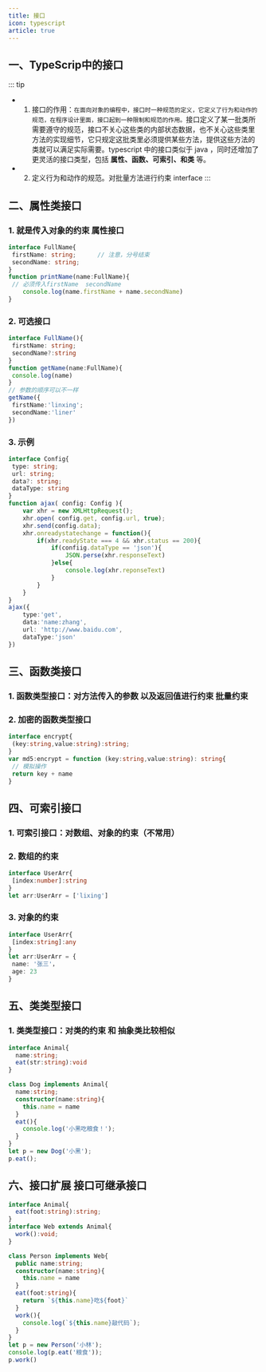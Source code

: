 ```yaml
---
title: 接口
icon: typescript
article: true
---
```


## 一、TypeScrip中的接口

::: tip
- 1. 接口的作用：`在面向对象的编程中，接口时一种规范的定义，它定义了行为和动作的规范，在程序设计里面，接口起到一种限制和规范的作用。`接口定义了某一批类所需要遵守的规范，接口不关心这些类的内部状态数据，也不关心这些类里方法的实现细节，它只规定这批类里必须提供某些方法，提供这些方法的类就可以满足实际需要。typescript 中的接口类似于 java ，同时还增加了更灵活的接口类型，包括 **属性、函数、可索引、和类** 等。

- 2. 定义行为和动作的规范。对批量方法进行约束  interface
:::

## 二、属性类接口

### 1. 就是传入对象的约束  属性接口

   ```typescript
   interface FullName{
   	firstName: string;		// 注意，分号结束
   	secondName: string;
   }
   function printName(name:FullName){
   	// 必须传入firstName  secondName
       console.log(name.firstName + name.secondName)
   }
   ```

### 2. 可选接口

   ```typescript
   interface FullName(){
   	firstName: string;
   	secondName?:string
   }
   function getName(name:FullName){
   	console.log(name)
   }
   // 参数的顺序可以不一样
   getName({
   	firstName:'linxing';
   	secondName:'liner'
   })
   ```

   

### 3. 示例

   ```typescript
   interface Config{
   	type: string;
   	url: string;
   	data?: string;
   	dataType: string
   }
   function ajax( config: Config ){
       var xhr = new XMLHttpRequest();
       xhr.open( config.get, config.url, true);
       xhr.send(config.data);
       xhr.onreadystatechange = function(){
           if(xhr.readyState === 4 && xhr.status == 200){
               if(confiig.dataType == 'json'){
                   JSON.perse(xhr.responseText)
               }else{
                   console.log(xhr.reponseText)
               }
           }
       }
   }
   ajax({
       type:'get',
       data:'name:zhang',
       url: 'http://www.baidu.com',
       dataType:'json'
   })
   ```

   

## 三、函数类接口

### 1. 函数类型接口：对方法传入的参数 以及返回值进行约束  批量约束

### 2. 加密的函数类型接口

   ```typescript
   interface encrypt{
   	(key:string,value:string):string;
   }
   var md5:encrypt = function (key:string,value:string): string{
   	// 模拟操作
   	return key + name
   }
   ```


## 四、可索引接口

### 1. 可索引接口：对数组、对象的约束（不常用）

### 2. 数组的约束

   ```typescript
   interface UserArr{
   	[index:number]:string
   }
   let arr:UserArr = ['lixing']
   ```

### 3. 对象的约束

   ```typescript
   interface UserArr{
   	[index:string]:any
   }
   let arr:UserArr = {
   	name: '张三'，
   	age: 23	
   }
   ```

## 五、类类型接口

### 1. 类类型接口：对类的约束 和 抽象类比较相似

   ```typescript
   interface Animal{
     name:string;
     eat(str:string):void
   }
   
   class Dog implements Animal{
     name:string;
     constructor(name:string){
       this.name = name
     }
     eat(){
       console.log('小黑吃粮食！');
     }
   }
   let p = new Dog('小黑');
   p.eat();
   ```

## 六、接口扩展 接口可继承接口

```typescript
interface Animal{
  eat(foot:string):string;
}
interface Web extends Animal{
  work():void;
}

class Person implements Web{
  public name:string;
  constructor(name:string){
    this.name = name
  }
  eat(foot:string){
    return `${this.name}吃${foot}`
  }
  work(){
    console.log(`${this.name}敲代码`);
  }
}
let p = new Person('小林');
console.log(p.eat('粮食'));
p.work()
```

